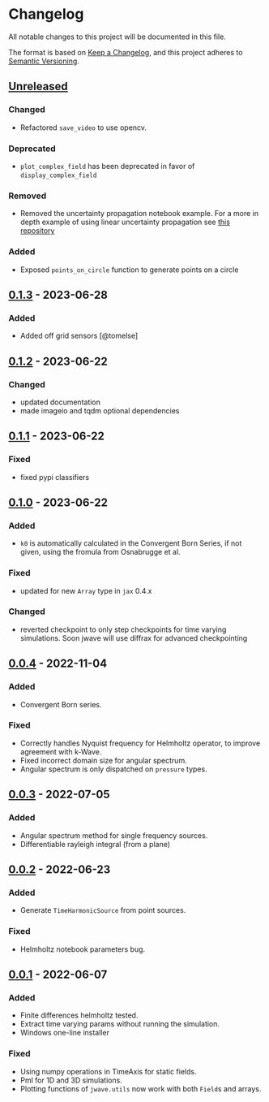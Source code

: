 # Changelog
All notable changes to this project will be documented in this file.

The format is based on [Keep a Changelog](https://keepachangelog.com/en/1.0.0/), and this project adheres to [Semantic Versioning](https://semver.org/spec/v2.0.0.html).

## [Unreleased]
### Changed
- Refactored `save_video` to use opencv.

### Deprecated
- `plot_complex_field` has been deprecated in favor of `display_complex_field`

### Removed
- Removed the uncertainty propagation notebook example. For a more in depth example of using linear uncertainty propagation see [this repository](https://github.com/ucl-bug/linear-uncertainty)

### Added
- Exposed `points_on_circle` function to generate points on a circle

## [0.1.3] - 2023-06-28
### Added
- Added off grid sensors [@tomelse]

## [0.1.2] - 2023-06-22
### Changed
- updated documentation
- made imageio and tqdm optional dependencies

## [0.1.1] - 2023-06-22
### Fixed
- fixed pypi classifiers

## [0.1.0] - 2023-06-22
### Added
- `k0` is automatically calculated in the Convergent Born Series, if not given, using the fromula from Osnabrugge et al.

### Fixed
- updated for new `Array` type in `jax` 0.4.x

### Changed
- reverted checkpoint to only step checkpoints for time varying simulations. Soon jwave will use diffrax for advanced checkpointing

## [0.0.4] - 2022-11-04
### Added
- Convergent Born series.

### Fixed
- Correctly handles Nyquist frequency for Helmholtz operator, to improve agreement with k-Wave.
- Fixed incorrect domain size for angular spectrum.
- Angular spectrum is only dispatched on `pressure` types.

## [0.0.3] - 2022-07-05
### Added
- Angular spectrum method for single frequency sources.
- Differentiable rayleigh integral (from a plane)

## [0.0.2] - 2022-06-23
### Added
- Generate `TimeHarmonicSource` from point sources.

### Fixed
- Helmholtz notebook parameters bug.

## [0.0.1] - 2022-06-07
### Added
- Finite differences helmholtz tested.
- Extract time varying params without running the simulation.
- Windows one-line installer

### Fixed
- Using numpy operations in TimeAxis for static fields.
- Pml for 1D and 3D simulations.
- Plotting functions of `jwave.utils` now work with both `Field`s and arrays.

[Unreleased]: https://github.com/ucl-bug/jwave/compare/0.1.3...master
[0.1.3]: https://github.com/ucl-bug/jwave/compare/0.1.2...0.1.3
[0.1.2]: https://github.com/ucl-bug/jwave/compare/0.1.1...0.1.2
[0.1.1]: https://github.com/ucl-bug/jwave/compare/0.1.0...0.1.1
[0.1.0]: https://github.com/ucl-bug/jwave/compare/0.0.4...0.1.0
[0.0.4]: https://github.com/ucl-bug/jwave/compare/0.0.3...0.0.4
[0.0.3]: https://github.com/ucl-bug/jwave/compare/0.0.2...0.0.3
[0.0.2]: https://github.com/ucl-bug/jwave/compare/0.0.1...0.0.2
[0.0.1]: https://github.com/ucl-bug/jwave/releases/tag/0.0.1
